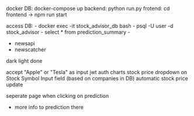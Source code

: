 docker DB: docker-compose up
backend: python run.py
frotend: cd frontend -> npm run start

access DB: - docker exec -it stock_advisor_db bash
           - psql -U user -d stock_advisor
           - select * from prediction_summary
           - <SQL code>

- newsapi
- newscatcher

dark light done


accept "Apple" or "Tesla" as input
jwt auth
charts stock price
dropdown on Stock Symbol Input field (based on companies in DB)
automatic stock price update


seperate page when clicking on prediction
  - more info to prediction there
